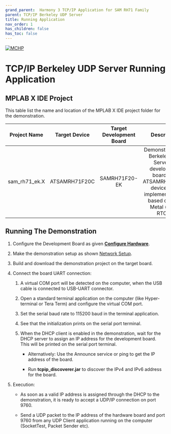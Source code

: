 ```yaml
---
grand_parent:  Harmony 3 TCP/IP Application for SAM RH71 Family
parent: TCP/IP Berkeley UDP Server
title: Running Application
nav_order: 1
has_children: false
has_toc: false
---
```

[![MCHP](https://www.microchip.com/ResourcePackages/Microchip/assets/dist/images/logo.png)](https://www.microchip.com)

# TCP/IP Berkeley UDP Server Running Application

## MPLAB X IDE Project
This table list the name and location of the MPLAB X IDE project folder for the demonstration.

|Project Name|  Target Device|  Target Development Board | Description  |
|:-------------:|:---------:|:---------:|:---------:|
|sam_rh71_ek.X | ATSAMRH71F20C | SAMRH71F20-EK | Demonstrates the Berkeley UDP Server on development board with ATSAMRH71F20C device. This implementation is based on Bare Metal ( non-RTOS).  |

## Running The Demonstration

1. Configure the Development Board as given  **[Configure Hardware](readme_hardware_configuration.md)**.

2. Make the demonstration setup as shown [Network Setup](../../readme.md).

3. Build and download the demonstration project on the target board.

4. Connect the board UART connection:

    1. A virtual COM port will be detected on the computer, when the USB cable is connected to USB-UART connector.

    2. Open a standard terminal application on the computer (like Hyper-terminal or Tera Term) and configure the virtual COM port.

    3. Set the serial baud rate to 115200 baud in the terminal application.

    4. See that the initialization prints on the serial port terminal.

    5. When the DHCP client is enabled in the demonstration, wait for the DHCP server to assign an IP address for the development board. This will be printed on the serial port terminal.

		* Alternatively: Use the Announce service or ping to get the IP address of the board.

        * Run **tcpip_discoverer.jar** to discover the IPv4 and IPv6 address for the board.

5. Execution:

    * As soon as a valid IP address is assigned through the DHCP to the demonstration, it is ready to accept a UDP/IP connection on port 9760.

    * Send a UDP packet to the IP address of the hardware board and port 9760 from any UDP Client application running on the computer (SocketTest, Packet Sender etc).
